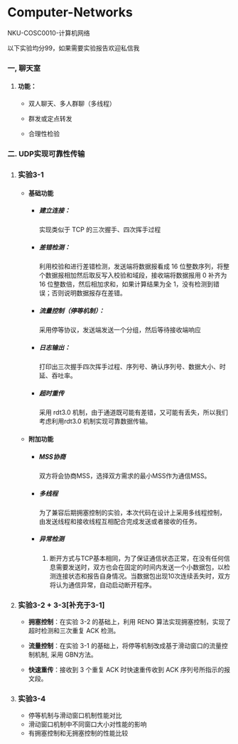 # Computer-Networks
NKU-COSC0010-计算机网络

以下实验均分99，如果需要实验报告欢迎私信我



### 一, 聊天室

1. #### 功能：
   
   + 双人聊天、多人群聊（多线程）
   
   + 群发或定点转发
   
   + 合理性检验
   
     

### 二.  UDP实现可靠性传输

1. ### 实验3-1

   + #### 基础功能

     + ##### 建立连接：

       实现类似于 TCP 的三次握手、四次挥手过程

     + ##### 差错检测：

       利用校验和进行差错检测，发送端将数据报看成 16 位整数序列，将整个数据报相加然后取反写入校验和域段，接收端将数据报用 0 补齐为 16 位整数倍，然后相加求和，如果计算结果为全 1，没有检测到错误；否则说明数据报存在差错。

     + ##### 流量控制（停等机制）：

       采用停等协议，发送端发送一个分组，然后等待接收端响应

     + ##### 日志输出：

       打印出三次握手四次挥手过程、序列号、确认序列号、数据大小、时延、吞吐率。

     + ##### 超时重传

       采用 rdt3.0 机制，由于通道既可能有差错，又可能有丢失，所以我们考虑利用rdt3.0 机制实现可靠数据传输。

   + #### 附加功能

     + ##### MSS协商

       双方将会协商MSS，选择双⽅需求的最小MSS作为通信MSS。

     + ##### 多线程

       为了兼容后期拥塞控制的实验，本次代码在设计上采⽤多线程控制，由发送线程和接收线程互相配合完成发送或者接收的任务。

     + ##### 异常检测

       1. 断开方式与TCP基本相同，为了保证通信状态正常，在没有任何信息需要发送时，双⽅也会在固定的时间内发送⼀个小数据包，以检测连接状态和报告⾃身情况。当数据包出现10次连续丢失时，双方将认为通信异常，自动启动断开程序。
       
          

2. ### 实验3-2 + 3-3[补充于3-1]

   + **拥塞控制**：在实验 3-2 的基础上，利用 RENO 算法实现拥塞控制，实现了超时检测和三次重复 ACK 检测。

   + **流量控制**：在实验 3-1 的基础上，将停等机制改成基于滑动窗口的流量控制机制, 采用 GBN方法。

   + **快速重传**：接收到 3 个重复 ACK 时快速重传收到 ACK 序列号所指示的报文段。

     

3. ### 实验3-4

   + 停等机制与滑动窗口机制性能对比
   + 滑动窗口机制中不同窗口大小对性能的影响
   + 有拥塞控制和无拥塞控制的性能比较
